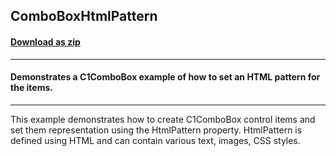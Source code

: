 ## ComboBoxHtmlPattern
#### [Download as zip](https://minhaskamal.github.io/DownGit/#/home?url=https://github.com/GrapeCity/ComponentOne-WinForms-Samples/tree/master/NetFramework\Input\CS\ComboBoxHtmlPattern)
____
#### Demonstrates a C1ComboBox example of how to set an HTML pattern for the items.
____
This example demonstrates how to create C1ComboBox control items and set them representation using the HtmlPattern property. HtmlPattern is defined using HTML and can contain various text, images, CSS styles. 